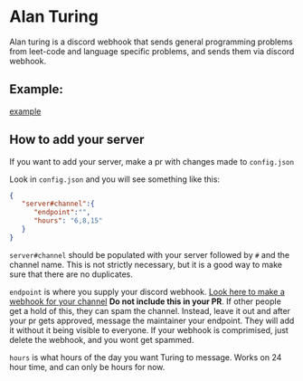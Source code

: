 # Alan Turing

Alan turing is a discord webhook that sends general programming problems from leet-code and language specific problems, and sends them via discord webhook.

## Example:

[example]("https://github.com/Prasantacharya/Alan-Turing/blob/main/Example.png")

## How to add your server

If you want to add your server, make a pr with changes made to `config.json`

Look in `config.json` and you will see something like this:

```JSON
{
   "server#channel":{
      "endpoint":"",
      "hours": "6,8,15"
   }
}

```

`server#channel` should be populated with your server followed by `#` and the channel name. This is not strictly necessary, but it is a good way to make sure that there are no duplicates.

`endpoint` is where you supply your discord webhook. [Look here to make a webhook for your channel](https://support.discord.com/hc/en-us/articles/228383668-Intro-to-Webhooks) **Do not include this in your PR**. If other people get a hold of this, they can spam the channel. Instead, leave it out and after your pr gets approved, message the maintainer your endpoint. They will add it without it being visible to everyone. If your webhook is comprimised, just delete the webhook, and you wont get spammed.

`hours` is what hours of the day you want Turing to message. Works on 24 hour time, and can only be hours for now.
